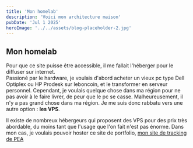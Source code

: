 ```yaml
---
title: 'Mon homelab'
description: 'Voici mon architecture maison'
pubDate: 'Jul 1 2025'
heroImage: '../../assets/blog-placeholder-2.jpg'
---
```


## Mon homelab

Pour que ce site puisse être accessible, il me fallait l'héberger pour le diffuser sur internet.  
Passioné par le hardware, je voulais d'abord acheter un vieux pc type Dell Optiplex ou HP Prodesk sur leboncoin, et le transformer en serveur personnel. Cependant, je voulais quelque chose dans ma région pour ne pas avoir à le faire livrer, de peur que le pc se casse. Malheureusement, il n'y a pas grand chose dans ma région. Je me suis donc rabbatu vers une autre option : __les VPS__.

Il existe de nombreux hébergeurs qui proposent des VPS pour des prix très abordable, du moins tant que l'usage que l'on fait n'est pas énorme. Dans mon cas, je voulais pouvoir hoster ce site de portfolio, <a href="https://peasy-money.fr" target="_blank" rel="noopener noreferrer">mon site de tracking de PEA</a> 
